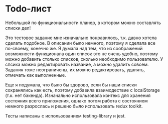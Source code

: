 # Todo-лист

Небольшой по функциональности планер, в котором можно составлять списки дел!

Это тестовое задание мне изначально понравилось, т.к. давно хотела сделать подобное. В описании было немного, поэтому я сделала все по-своему, конечно же. 
Я думала над тем, что из соображений возможности функционала один список это не очень удобно, поэтому можно добавить столько списков, сколько необходимо пользователю. У спсика можно редактировать название, а можно удалить совсем. Задания тоже неограничены, их можно редактировать, удалять, отмечать как выполненные.

Еще я подумала, что было бы здорово, если бы наши списки сохранялись как есть, поэтому добавила взаимодествие с localStorage (т.к. нет бэкенда).
Изначально использовала контекс для хранения состояния всего приложения, однако потом работа с состоянием немного разрослась и решено было использовать redux toolkit.

Тесты написаны с использованием testing-library и jest.
